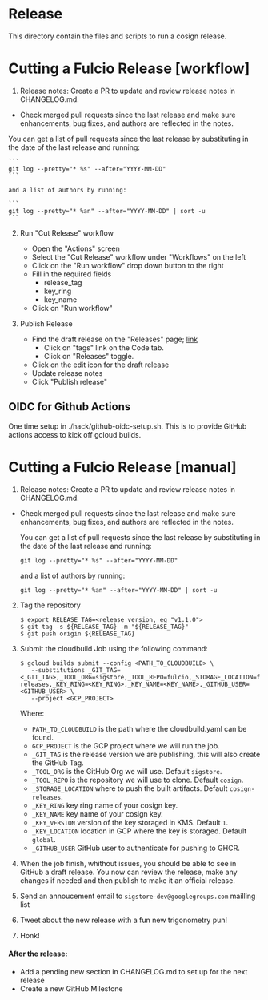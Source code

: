 # Release

This directory contain the files and scripts to run a cosign release.

# Cutting a Fulcio Release [workflow]

1. Release notes: Create a PR to update and review release notes in CHANGELOG.md.
  - Check merged pull requests since the last release and make sure enhancements, bug fixes, and authors are reflected in the notes.

  You can get a list of pull requests since the last release by substituting in the date of the last release and running:

	```
	git log --pretty="* %s" --after="YYYY-MM-DD"
	```
	
	and a list of authors by running:
	
	```
	git log --pretty="* %an" --after="YYYY-MM-DD" | sort -u
	```

2. Run "Cut Release" workflow
	- Open the "Actions" screen
	- Select the "Cut Release" workflow under "Workflows" on the left
	- Click on the "Run workflow" drop down button to the right
	- Fill in the required fields
		- release_tag
		- key_ring
		- key_name
	- Click on "Run workflow"

3. Publish Release
	- Find the draft release on the "Releases" page; [link](https://github.com/sigstore/fulcio/releases)
		- Click on "tags" link on the Code tab.
	 	- Click on "Releases" toggle.
	- Click on the edit icon for the draft release
	- Update release notes
	- Click "Publish release"  

## OIDC for Github Actions

One time setup in ./hack/github-oidc-setup.sh. This is to provide GitHub actions access to kick off gcloud builds.

# Cutting a Fulcio Release [manual]

1. Release notes: Create a PR to update and review release notes in CHANGELOG.md.
  - Check merged pull requests since the last release and make sure enhancements, bug fixes, and authors are reflected in the notes.

	You can get a list of pull requests since the last release by substituting in the date of the last release and running:
	
	```
	git log --pretty="* %s" --after="YYYY-MM-DD"
	```
	
	and a list of authors by running:
	
	```
	git log --pretty="* %an" --after="YYYY-MM-DD" | sort -u
	```

2. Tag the repository

	```shell
	$ export RELEASE_TAG=<release version, eg "v1.1.0">
	$ git tag -s ${RELEASE_TAG} -m "${RELEASE_TAG}"
	$ git push origin ${RELEASE_TAG}
	```

3. Submit the cloudbuild Job using the following command:

	```shell
	$ gcloud builds submit --config <PATH_TO_CLOUDBUILD> \
	   --substitutions _GIT_TAG=<_GIT_TAG>,_TOOL_ORG=sigstore,_TOOL_REPO=fulcio,_STORAGE_LOCATION=fulcio-releases,_KEY_RING=<KEY_RING>,_KEY_NAME=<KEY_NAME>,_GITHUB_USER=<GITHUB_USER> \
	   --project <GCP_PROJECT>
	```
	
	Where:
	
	- `PATH_TO_CLOUDBUILD` is the path where the cloudbuild.yaml can be found.
	- `GCP_PROJECT` is the GCP project where we will run the job.
	- `_GIT_TAG` is the release version we are publishing, this will also create the GitHub Tag.
	- `_TOOL_ORG` is the GitHub Org we will use. Default `sigstore`.
	- `_TOOL_REPO` is the repository we will use to clone. Default `cosign`.
	- `_STORAGE_LOCATION` where to push the built artifacts. Default `cosign-releases`.
	- `_KEY_RING` key ring name of your cosign key.
	- `_KEY_NAME` key name of your  cosign key.
	- `_KEY_VERSION` version of the key storaged in KMS. Default `1`.
	- `_KEY_LOCATION` location in GCP where the key is storaged. Default `global`.
	- `_GITHUB_USER` GitHub user to authenticate for pushing to GHCR.

4. When the job finish, whithout issues, you should be able to see in GitHub a draft release.
You now can review the release, make any changes if needed and then publish to make it an official release.

5. Send an annoucement email to `sigstore-dev@googlegroups.com` mailling list

6. Tweet about the new release with a fun new trigonometry pun!

7. Honk!

#### After the release:

* Add a pending new section in CHANGELOG.md to set up for the next release
* Create a new GitHub Milestone
